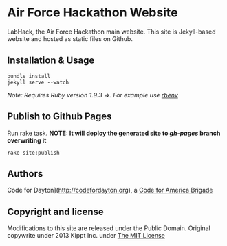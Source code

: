 # Air Force Hackathon Website
LabHack, the Air Force Hackathon main website. This site is Jekyll-based website and hosted as static files on Github.

## Installation & Usage
    bundle install
    jekyll serve --watch

_Note: Requires Ruby version 1.9.3 =>. For example use [rbenv](https://github.com/sstephenson/rbenv)_   
    
## Publish to Github Pages
Run rake task. **NOTE: It will deploy the generated site to _gh-pages_ branch overwriting it**    
``` 
rake site:publish
```

## Authors
Code for Dayton](http://codefordayton.org), a [Code for America Brigade](http://www.codeforamerica.org)


## Copyright and license

Modifications to this site are released under the Public Domain.
Original copywrite under 2013 Kippt Inc. under [The MIT License ](LICENSE)
